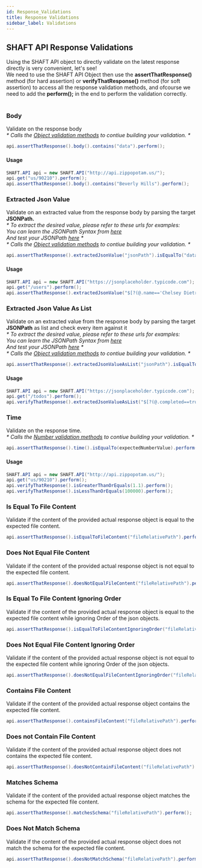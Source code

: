 ```yaml
---
id: Response_Validations
title: Response Validations
sidebar_label: Validations
---
```


## SHAFT API Response Validations
Using the SHAFT API object to directly validate on the latest response directly is very convenient, let's see! <br/>
We need to use the SHAFT API Object then use the **assertThatResponse()** method (for hard assertion) or **verifyThatResponse()** method (for soft assertion) to access all the response validation methods, and ofcourse we need to add the **perform();** in the end to perform the validation correctly. <br/><br/>

### Body
Validate on the response body <br />
_* Calls the [Object validation methods](https://shafthq.github.io/SHAFT_Engine_Docusaurus/docs/Keywords/Validations/Objects) to contiue building your validation. *_

```java
api.assertThatResponse().body().contains("data").perform();
```
#### Usage
```java
SHAFT.API api = new SHAFT.API("http://api.zippopotam.us/");
api.get("us/90210").perform();
api.assertThatResponse().body().contains("Beverly Hills").perform();
```

### Extracted Json Value
Validate on an extracted value from the response body by parsing the target **JSONPath.** <br />
_* To extract the desired value, please refer to these urls for examples: <br /> 
You can learn the JSONPath Syntax from [here](https://support.smartbear.com/alertsite/docs/monitors/api/endpoint/jsonpath.html) <br />
And test your JSONPath [here](http://jsonpath.com/) *_  <br />
_* Calls the [Object validation methods](https://shafthq.github.io/SHAFT_Engine_Docusaurus/docs/Keywords/Validations/Objects) to contiue building your validation. *_

```java
api.assertThatResponse().extractedJsonValue("jsonPath").isEqualTo("data").perform();
```
#### Usage
```java
SHAFT.API api = new SHAFT.API("https://jsonplaceholder.typicode.com");
api.get("/users").perform();
api.assertThatResponse().extractedJsonValue("$[?(@.name=='Chelsey Dietrich')].id").isEqualTo("5").perform();
```

### Extracted Json Value As List
Validate on an extracted value from the response body by parsing the target **JSONPath** as list and check every item against it <br />
_* To extract the desired value, please refer to these urls for examples: <br /> 
You can learn the JSONPath Syntax from [here](https://support.smartbear.com/alertsite/docs/monitors/api/endpoint/jsonpath.html) <br />
And test your JSONPath [here](http://jsonpath.com/) *_  <br />
_* Calls the [Object validation methods](https://shafthq.github.io/SHAFT_Engine_Docusaurus/docs/Keywords/Validations/Objects) to contiue building your validation. *_

```java
api.assertThatResponse().extractedJsonValueAsList("jsonPath").isEqualTo("data").perform();
```
#### Usage
```java
SHAFT.API api = new SHAFT.API("https://jsonplaceholder.typicode.com");
api.get("/todos").perform();
api.verifyThatResponse().extractedJsonValueAsList("$[?(@.completed==true)].completed").isEqualTo("true").perform();
```

### Time
Validate on the response time. <br />
_* Calls the [Number validation methods](https://shafthq.github.io/SHAFT_Engine_Docusaurus/docs/Keywords/Validations/Nums) to contiue building your validation. *_

```java
api.assertThatResponse().time().isEqualTo(expectedNumberValue).perform();
```
#### Usage
```java
SHAFT.API api = new SHAFT.API("http://api.zippopotam.us/");
api.get("us/90210").perform();
api.verifyThatResponse().isGreaterThanOrEquals(1.1).perform();
api.verifyThatResponse().isLessThanOrEquals(100000).perform();
```

### Is Equal To File Content
Validate if the content of the provided actual response object is equal to the expected file content.
```java
api.assertThatResponse().isEqualToFileContent("fileRelativePath").perform();
```

### Does Not Equal File Content
Validate if the content of the provided actual response object is not equal to the expected file content.
```java
api.assertThatResponse().doesNotEqualFileContent("fileRelativePath").perform();
```

### Is Equal To File Content Ignoring Order
Validate if the content of the provided actual response object is equal to the expected file content while ignoring Order of the json objects.
```java
api.assertThatResponse().isEqualToFileContentIgnoringOrder("fileRelativePath").perform();
```

### Does Not Equal File Content Ignoring Order
Validate if the content of the provided actual response object is not equal to the expected file content while ignoring Order of the json objects.
```java
api.assertThatResponse().doesNotEqualFileContentIgnoringOrder("fileRelativePath").perform();
```

### Contains File Content
Validate if the content of the provided actual response object contains the expected file content.
```java
api.assertThatResponse().containsFileContent("fileRelativePath").perform();
```

### Does not Contain File Content
Validate if the content of the provided actual response object does not contains the expected file content.
```java
api.assertThatResponse().doesNotContainFileContent("fileRelativePath").perform();
```

### Matches Schema
Validate if the content of the provided actual response object matches the schema for the expected file content.
```java
api.assertThatResponse().matchesSchema("fileRelativePath").perform();
```

### Does Not Match Schema
Validate if the content of the provided actual response object does not match the schema for the expected file content.
```java
api.assertThatResponse().doesNotMatchSchema("fileRelativePath").perform();
```
